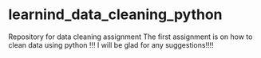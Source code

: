 # learnind_data_cleaning_python
Repository for data cleaning assignment 
The first assignment is on how to clean data using python !!!
I will be glad for any suggestions!!!!
